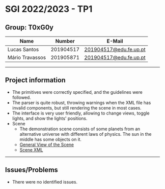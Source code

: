 # SGI 2022/2023 - TP1

## Group: T0xG0y

| Name            | Number    | E-Mail                 |
| --------------- | --------- | ---------------------- |
| Lucas Santos    | 201904517 | 201904517@edu.fe.up.pt |
| Mário Travassos | 201905871 | 201904517@edu.fe.up.pt |

----
## Project information

- The primitives were correctly specified, and the guidelines were followed.
- The parser is quite robust, throwing warnings when the XML file has invalid components, but still rendering the scene in most cases.
- The interface is very user friendly, allowing to change views, toggle lights, and show the lights' positions.
- Scene
  - The demonstration scene consists of some planets from an alternative universe with different laws of physics. The sun in the middle has some objects on it.
  - [General View of the Scene]()
  - [Scene XML](scenes/demo.xml)
----
## Issues/Problems

- There were no identified issues.
